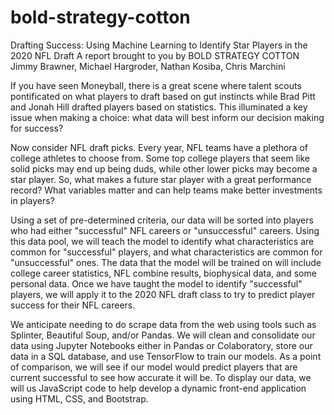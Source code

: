 # bold-strategy-cotton

Drafting Success: Using Machine Learning to Identify Star Players in the 2020 NFL Draft 
A report brought to you by BOLD STRATEGY COTTON
Jimmy Brawner, Michael Hargroder, Nathan Kosiba, Chris Marchini

If you have seen Moneyball, there is a great scene where talent scouts pontificated on what players to draft based on gut instincts while Brad Pitt and Jonah Hill drafted players based on statistics. This illuminated a key issue when making a choice: what data will best inform our decision making for success? 

Now consider NFL draft picks. Every year, NFL teams have a plethora of college athletes to choose from. Some top college players that seem like solid picks may end up being duds, while other lower picks may become a star player. So, what makes a future star player with a great performance record? What variables matter and can help teams make better investments in players? 

Using a set of pre-determined criteria, our data will be sorted into players who had either "successful" NFL careers or "unsuccessful" careers. Using this data pool, we will teach the model to identify what characteristics are common for "successful" players, and what characteristics are common for "unsuccessful" ones. The data that the model will be trained on will include college career statistics, NFL combine results, biophysical data, and some personal data. Once we have taught the model to identify "successful" players, we will apply it to the 2020 NFL draft class to try to predict player success for their NFL careers.

We anticipate needing to do scrape data from the web using tools such as Splinter, Beautiful Soup, and/or Pandas. We will clean and consolidate our data using Jupyter Notebooks either in Pandas or Colaboratory, store our data in a SQL database, and use TensorFlow to train our models. As a point of comparison, we will see if our model would predict players that are current successful to see how accurate it will be. 
To display our data, we will us JavaScript code to help develop a dynamic front-end application using HTML, CSS, and Bootstrap. 
